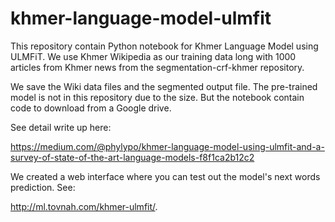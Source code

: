 # khmer-language-model-ulmfit
This repository contain Python notebook for Khmer Language Model using ULMFiT. We use Khmer Wikipedia as our training data long with 1000 articles from Khmer news from the segmentation-crf-khmer repository.

We save the Wiki data files and the segmented output file. The pre-trained model is not in this repository due to the size. But the notebook contain code to download from a Google drive.

See detail write up here:

https://medium.com/@phylypo/khmer-language-model-using-ulmfit-and-a-survey-of-state-of-the-art-language-models-f8f1ca2b12c2

We created a web interface where you can test out the model's next words prediction. See:

http://ml.tovnah.com/khmer-ulmfit/.
